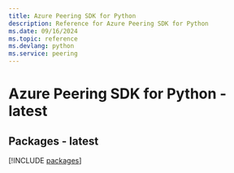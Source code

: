 ```yaml
---
title: Azure Peering SDK for Python
description: Reference for Azure Peering SDK for Python
ms.date: 09/16/2024
ms.topic: reference
ms.devlang: python
ms.service: peering
---
```

# Azure Peering SDK for Python - latest
## Packages - latest
[!INCLUDE [packages](peering-index.md)]